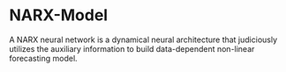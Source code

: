 # NARX-Model
A NARX neural network is a dynamical neural architecture that judiciously utilizes the auxiliary information to build data-dependent non-linear forecasting model.  
